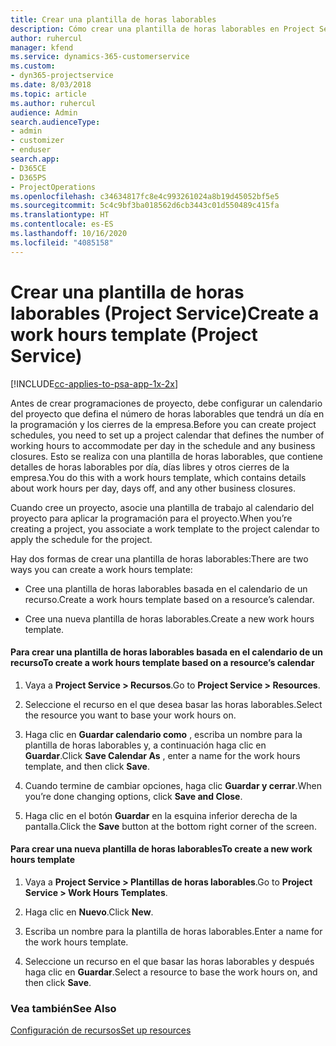 ```yaml
---
title: Crear una plantilla de horas laborables
description: Cómo crear una plantilla de horas laborables en Project Service
author: ruhercul
manager: kfend
ms.service: dynamics-365-customerservice
ms.custom:
- dyn365-projectservice
ms.date: 8/03/2018
ms.topic: article
ms.author: ruhercul
audience: Admin
search.audienceType:
- admin
- customizer
- enduser
search.app:
- D365CE
- D365PS
- ProjectOperations
ms.openlocfilehash: c34634817fc8e4c993261024a8b19d45052bf5e5
ms.sourcegitcommit: 5c4c9bf3ba018562d6cb3443c01d550489c415fa
ms.translationtype: HT
ms.contentlocale: es-ES
ms.lasthandoff: 10/16/2020
ms.locfileid: "4085158"
---
```

# <a name="create-a-work-hours-template-project-service"></a><span data-ttu-id="fcf18-103">Crear una plantilla de horas laborables (Project Service)</span><span class="sxs-lookup"><span data-stu-id="fcf18-103">Create a work hours template (Project Service)</span></span>

[!INCLUDE[cc-applies-to-psa-app-1x-2x](../includes/cc-applies-to-psa-app-1x-2x.md)]

<span data-ttu-id="fcf18-104">Antes de crear programaciones de proyecto, debe configurar un calendario del proyecto que defina el número de horas laborables que tendrá un día en la programación y los cierres de la empresa.</span><span class="sxs-lookup"><span data-stu-id="fcf18-104">Before you can create project schedules, you need to set up a project calendar that defines the number of working hours to accommodate per day in the schedule and any business closures.</span></span> <span data-ttu-id="fcf18-105">Esto se realiza con una plantilla de horas laborables, que contiene detalles de horas laborables por día, días libres y otros cierres de la empresa.</span><span class="sxs-lookup"><span data-stu-id="fcf18-105">You do this with a work hours template, which contains details about work hours per day, days off, and any other business closures.</span></span>  
  
 <span data-ttu-id="fcf18-106">Cuando cree un proyecto, asocie una plantilla de trabajo al calendario del proyecto para aplicar la programación para el proyecto.</span><span class="sxs-lookup"><span data-stu-id="fcf18-106">When you’re creating a project, you associate a work template to the project calendar to apply the schedule for the project.</span></span>  
  
 <span data-ttu-id="fcf18-107">Hay dos formas de crear una plantilla de horas laborables:</span><span class="sxs-lookup"><span data-stu-id="fcf18-107">There are two ways you can create a work hours template:</span></span>  
  
-   <span data-ttu-id="fcf18-108">Cree una plantilla de horas laborables basada en el calendario de un recurso.</span><span class="sxs-lookup"><span data-stu-id="fcf18-108">Create a work hours template based on a resource’s calendar.</span></span>  
  
-   <span data-ttu-id="fcf18-109">Cree una nueva plantilla de horas laborables.</span><span class="sxs-lookup"><span data-stu-id="fcf18-109">Create a new work hours template.</span></span>  
  
#### <a name="to-create-a-work-hours-template-based-on-a-resources-calendar"></a><span data-ttu-id="fcf18-110">Para crear una plantilla de horas laborables basada en el calendario de un recurso</span><span class="sxs-lookup"><span data-stu-id="fcf18-110">To create a work hours template based on a resource’s calendar</span></span>  
  
1.  <span data-ttu-id="fcf18-111">Vaya a **Project Service > Recursos**.</span><span class="sxs-lookup"><span data-stu-id="fcf18-111">Go to **Project Service > Resources**.</span></span>  
  
2.  <span data-ttu-id="fcf18-112">Seleccione el recurso en el que desea basar las horas laborables.</span><span class="sxs-lookup"><span data-stu-id="fcf18-112">Select the resource you want to base your work hours on.</span></span>  
  
3.  <span data-ttu-id="fcf18-113">Haga clic en **Guardar calendario como** , escriba un nombre para la plantilla de horas laborables y, a continuación haga clic en **Guardar**.</span><span class="sxs-lookup"><span data-stu-id="fcf18-113">Click **Save Calendar As** , enter a name for the work hours template, and then click **Save**.</span></span>  
  
4.  <span data-ttu-id="fcf18-114">Cuando termine de cambiar opciones, haga clic **Guardar y cerrar**.</span><span class="sxs-lookup"><span data-stu-id="fcf18-114">When you’re done changing options, click **Save and Close**.</span></span>  
  
5.  <span data-ttu-id="fcf18-115">Haga clic en el botón **Guardar** en la esquina inferior derecha de la pantalla.</span><span class="sxs-lookup"><span data-stu-id="fcf18-115">Click the **Save** button at the bottom right corner of the screen.</span></span>  
  
#### <a name="to-create-a-new-work-hours-template"></a><span data-ttu-id="fcf18-116">Para crear una nueva plantilla de horas laborables</span><span class="sxs-lookup"><span data-stu-id="fcf18-116">To create a new work hours template</span></span>  
  
1.  <span data-ttu-id="fcf18-117">Vaya a **Project Service > Plantillas de horas laborables**.</span><span class="sxs-lookup"><span data-stu-id="fcf18-117">Go to **Project Service > Work Hours Templates**.</span></span>  
  
2.  <span data-ttu-id="fcf18-118">Haga clic en **Nuevo**.</span><span class="sxs-lookup"><span data-stu-id="fcf18-118">Click **New**.</span></span>  
  
3.  <span data-ttu-id="fcf18-119">Escriba un nombre para la plantilla de horas laborables.</span><span class="sxs-lookup"><span data-stu-id="fcf18-119">Enter a name for the work hours template.</span></span>  
  
4.  <span data-ttu-id="fcf18-120">Seleccione un recurso en el que basar las horas laborables y después haga clic en **Guardar**.</span><span class="sxs-lookup"><span data-stu-id="fcf18-120">Select a resource to base the work hours on, and then click **Save**.</span></span>  
  
### <a name="see-also"></a><span data-ttu-id="fcf18-121">Vea también</span><span class="sxs-lookup"><span data-stu-id="fcf18-121">See Also</span></span>  
 [<span data-ttu-id="fcf18-122">Configuración de recursos</span><span class="sxs-lookup"><span data-stu-id="fcf18-122">Set up resources</span></span>](../psa/set-up-resources.md)
